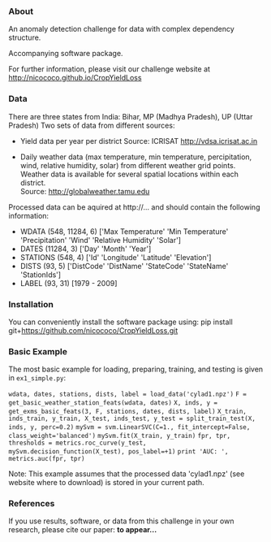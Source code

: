### About
An anomaly detection challenge for data with complex dependency 
structure.

Accompanying software package.  

For further information, please visit our challenge website at
http://nicococo.github.io/CropYieldLoss

### Data
There are three states from India: Bihar, MP (Madhya Pradesh), UP (Uttar Pradesh)
Two sets of data from different sources: 

- Yield data per year per district 
Source: ICRISAT http://vdsa.icrisat.ac.in

- Daily weather data (max temperature, min temperature, percipitation, wind, relative humidity, solar) 
from different weather grid points. Weather data is available for several spatial locations within 
each district.  
Source: http://globalweather.tamu.edu

Processed data can be aquired at http://...
and should contain the following information:
 
- WDATA (548, 11284, 6)
['Max Temperature' 'Min Temperature' 'Precipitation' 'Wind' 'Relative Humidity' 'Solar']
- DATES (11284, 3)
['Day' 'Month' 'Year']
- STATIONS (548, 4)
['Id' 'Longitude' 'Latitude' 'Elevation']
- DISTS (93, 5)
['DistCode' 'DistName' 'StateCode' 'StateName' 'StationIds']
- LABEL (93, 31)
[1979 - 2009]

### Installation
You can conveniently install the software package using:
pip install git+https://github.com/nicococo/CropYieldLoss.git

### Basic Example
The most basic example for loading, preparing, training, and testing
is given in `ex1_simple.py`:

`wdata, dates, stations, dists, label = load_data('cylad1.npz')`
`F = get_basic_weather_station_feats(wdata, dates)`
`X, inds, y = get_exms_basic_feats(3, F, stations, dates, dists, label)`
`X_train, inds_train, y_train, X_test, inds_test, y_test = split_train_test(X, inds, y, perc=0.2)`
`mySvm = svm.LinearSVC(C=1., fit_intercept=False, class_weight='balanced')`
`mySvm.fit(X_train, y_train)`
`fpr, tpr, thresholds = metrics.roc_curve(y_test, mySvm.decision_function(X_test), pos_label=+1)`
`print 'AUC: ', metrics.auc(fpr, tpr)`

Note: This example assumes that the processed data 'cylad1.npz' (see website where to 
download) is stored in your current path.

### References
If you use results, software, or data from this challenge in your
own research, please cite our paper: __to appear...__